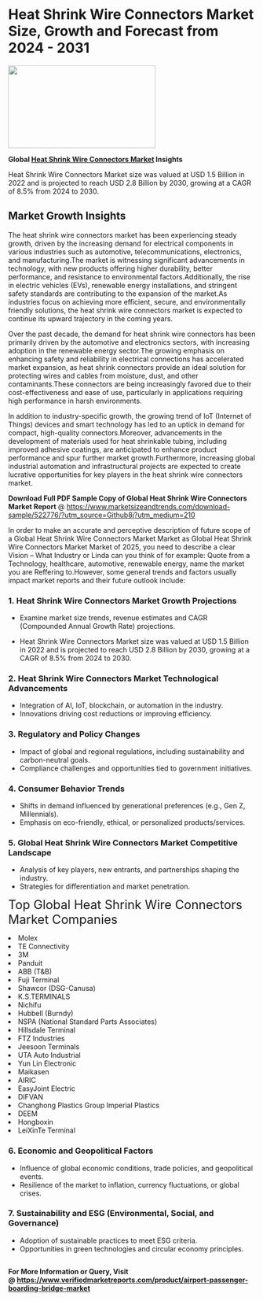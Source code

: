 <H1>Heat Shrink Wire Connectors Market Size, Growth and Forecast from 2024 - 2031</H1><img class="aligncenter size-medium wp-image-584254" src="https://thirdeyenews.in/wp-content/uploads/2024/09/Global-Market-Research-300x168.jpeg" alt="" width="300" height="168" /><p><strong>Global&nbsp;<a href="https://www.marketsizeandtrends.com/download-sample/522776/?utm_source=Github8j?utm_medium=210">Heat Shrink Wire Connectors Market</a> Insights</strong></p><p>Heat Shrink Wire Connectors Market size was valued at USD 1.5 Billion in 2022 and is projected to reach USD 2.8 Billion by 2030, growing at a CAGR of 8.5% from 2024 to 2030.</p><p><h2>Market Growth Insights</h2> <p>The heat shrink wire connectors market has been experiencing steady growth, driven by the increasing demand for electrical components in various industries such as automotive, telecommunications, electronics, and manufacturing.The market is witnessing significant advancements in technology, with new products offering higher durability, better performance, and resistance to environmental factors.Additionally, the rise in electric vehicles (EVs), renewable energy installations, and stringent safety standards are contributing to the expansion of the market.As industries focus on achieving more efficient, secure, and environmentally friendly solutions, the heat shrink wire connectors market is expected to continue its upward trajectory in the coming years.</p> <p>Over the past decade, the demand for heat shrink wire connectors has been primarily driven by the automotive and electronics sectors, with increasing adoption in the renewable energy sector.The growing emphasis on enhancing safety and reliability in electrical connections has accelerated market expansion, as heat shrink connectors provide an ideal solution for protecting wires and cables from moisture, dust, and other contaminants.These connectors are being increasingly favored due to their cost-effectiveness and ease of use, particularly in applications requiring high performance in harsh environments.</p> <p>In addition to industry-specific growth, the growing trend of IoT (Internet of Things) devices and smart technology has led to an uptick in demand for compact, high-quality connectors.Moreover, advancements in the development of materials used for heat shrinkable tubing, including improved adhesive coatings, are anticipated to enhance product performance and spur further market growth.Furthermore, increasing global industrial automation and infrastructural projects are expected to create lucrative opportunities for key players in the heat shrink wire connectors market.</p> <p><span class=""><strong>Download Full PDF Sample Copy of Global Heat Shrink Wire Connectors Market Report</strong> @ <a href="https://www.marketsizeandtrends.com/download-sample/522776/?utm_source=Github8j?utm_medium=210" target="_blank">https://www.marketsizeandtrends.com/download-sample/522776/?utm_source=Github8j?utm_medium=210</a></span></p><p>In order to make an accurate and perceptive description of future scope of a Global&nbsp;Heat Shrink Wire Connectors Market Market as Global&nbsp;Heat Shrink Wire Connectors Market Market of 2025, you need to describe a clear Vision &ndash; What Industry or Linda can you think of for example: Quote from a Technology, healthcare, automotive, renewable energy, name the market you are Reffering to.However, some general trends and factors usually impact market reports and their future outlook include:</p><h3>1.&nbsp;<strong>Heat Shrink Wire Connectors Market Growth Projections</strong></h3><ul><li>Examine market size trends, revenue estimates and CAGR (Compounded Annual Growth Rate) projections.</li><li><p>Heat Shrink Wire Connectors Market size was valued at USD 1.5 Billion in 2022 and is projected to reach USD 2.8 Billion by 2030, growing at a CAGR of 8.5% from 2024 to 2030.</p></li></ul><h3>2.&nbsp;<strong>Heat Shrink Wire Connectors Market Technological Advancements</strong></h3><ul><li>Integration of AI, IoT, blockchain, or automation in the industry.</li><li>Innovations driving cost reductions or improving efficiency.</li></ul><h3>3.&nbsp;<strong>Regulatory and Policy Changes</strong></h3><ul><li>Impact of global and regional regulations, including sustainability and carbon-neutral goals.</li><li>Compliance challenges and opportunities tied to government initiatives.</li></ul><h3>4.&nbsp;<strong>Consumer Behavior Trends</strong></h3><ul><li>Shifts in demand influenced by generational preferences (e.g., Gen Z, Millennials).</li><li>Emphasis on eco-friendly, ethical, or personalized products/services.</li></ul><h3>5.&nbsp;<strong>Global Heat Shrink Wire Connectors Market Competitive Landscape</strong></h3><ul><li>Analysis of key players, new entrants, and partnerships shaping the industry.</li><li>Strategies for differentiation and market penetration.</li></ul><p data-pm-slice="1 1 []"><span style="color: inherit; font-family: inherit; font-size: 25px;">Top Global Heat Shrink Wire Connectors Market Companies</span></p><div class="" data-test-id=""><p><li>Molex</li><li> TE Connectivity</li><li> 3M</li><li> Panduit</li><li> ABB (T&B)</li><li> Fuji Terminal</li><li> Shawcor (DSG-Canusa)</li><li> K.S.TERMINALS</li><li> Nichifu</li><li> Hubbell (Burndy)</li><li> NSPA (National Standard Parts Associates)</li><li> Hillsdale Terminal</li><li> FTZ Industries</li><li> Jeesoon Terminals</li><li> UTA Auto Industrial</li><li> Yun Lin Electronic</li><li> Maikasen</li><li> AIRIC</li><li> EasyJoint Electric</li><li> DIFVAN</li><li> Changhong Plastics Group Imperial Plastics</li><li> DEEM</li><li> Hongboxin</li><li> LeiXinTe Terminal</li></p></div><h3>6.&nbsp;<strong>Economic and Geopolitical Factors</strong></h3><ul><li>Influence of global economic conditions, trade policies, and geopolitical events.</li><li>Resilience of the market to inflation, currency fluctuations, or global crises.</li></ul><h3>7.&nbsp;<strong>Sustainability and ESG (Environmental, Social, and Governance)</strong></h3><ul><li>Adoption of sustainable practices to meet ESG criteria.</li><li>Opportunities in green technologies and circular economy principles.</li></ul><h2><strong style="font-size: 14px;">For More Information or Query, Visit @&nbsp;</strong><a style="background-color: #ffffff; font-size: 14px;" href="https://www.marketsizeandtrends.com/report/heat-shrink-wire-connectors-market/" target="_blank">https://www.verifiedmarketreports.com/product/airport-passenger-boarding-bridge-market</a></h2>